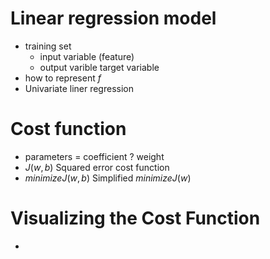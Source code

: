 
# Linear regression model

- training set
	- input variable (feature)
	- output varible  target variable
- how to represent $f$
- Univariate liner regression

# Cost function 

- parameters = coefficient ? weight
- $J(w,b)$ Squared error cost function
- $minimizeJ(w,b)$ Simplified $minimizeJ(w)$

# Visualizing the Cost Function

- 